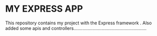 MY EXPRESS APP
====
This repository contains my project with the Express framework .
Also  added some apis and controllers.........................................................

